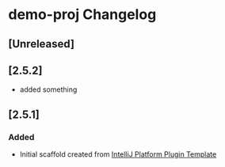 <!-- Keep a Changelog guide -> https://keepachangelog.com -->

# demo-proj Changelog

## [Unreleased]
## [2.5.2]
- added something

## [2.5.1]
### Added
- Initial scaffold created from [IntelliJ Platform Plugin Template](https://github.com/JetBrains/intellij-platform-plugin-template)
